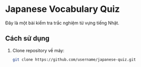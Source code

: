 # Japanese Vocabulary Quiz

Đây là một bài kiểm tra trắc nghiệm từ vựng tiếng Nhật.

## Cách sử dụng

1. Clone repository về máy:
   ```bash
   git clone https://github.com/username/japanese-quiz.git
